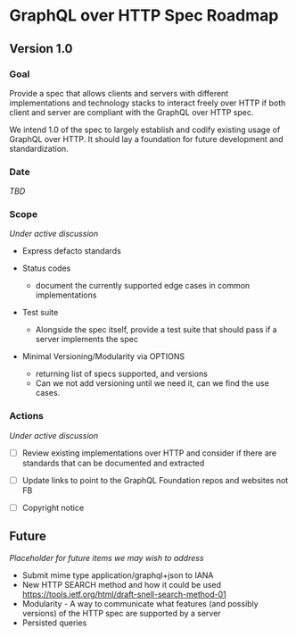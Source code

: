 # GraphQL over HTTP Spec Roadmap

## Version 1.0

### Goal

Provide a spec that allows clients and servers with different implementations and technology stacks to interact freely over HTTP if both client and server are compliant with the GraphQL over HTTP spec.

We intend 1.0 of the spec to largely establish and codify existing usage of GraphQL over HTTP. It should lay a foundation for future development and standardization.


### Date

_TBD_


### Scope

_Under active discussion_

- Express defacto standards

- Status codes
  - document the currently supported edge cases in common implementations

- Test suite 
  - Alongside the spec itself, provide a test suite that should pass if a server implements the spec

- Minimal Versioning/Modularity via OPTIONS
  - returning list of specs supported, and versions
  - Can we not add versioning until we need it, can we find the use cases. 


### Actions

_Under active discussion_

- [ ] Review existing implementations over HTTP and consider if there are standards that can be documented and extracted
- [ ] Update links to point to the GraphQL Foundation repos and websites not FB
- [ ] Copyright notice


## Future

_Placeholder for future items we may wish to address_

- Submit mime type application/graphql+json to IANA
- New HTTP SEARCH method and how it could be used https://tools.ietf.org/html/draft-snell-search-method-01
- Modularity - A way to communicate what features (and possibly versions) of the HTTP spec are supported by a server
- Persisted queries